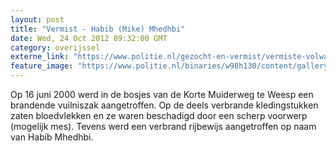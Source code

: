 ```yaml
---
layout: post
title: "Vermist - Habib (Mike) Mhedhbi"
date: Wed, 24 Oct 2012 09:32:00 GMT
category: overijssel
externe_link: "https://www.politie.nl/gezocht-en-vermist/vermiste-volwassenen/2003/juni/03-habib-mike-mhedhbi.html"
feature_image: "https://www.politie.nl/binaries/w98h130/content/gallery/politie/vermist/vermiste-volwassenen/2003/juni/habib-mike-mhedhbi.jpg"
---
```


Op 16 juni 2000 werd in de bosjes van de Korte Muiderweg te Weesp een brandende vuilniszak aangetroffen. Op de deels verbrande kledingstukken zaten bloedvlekken en ze waren beschadigd door een scherp voorwerp (mogelijk mes). Tevens werd een verbrand rijbewijs aangetroffen op naam van Habib Mhedhbi.
